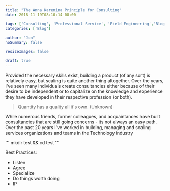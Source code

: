 ```yaml
---
title: "The Anna Karenina Principle for Consulting"
date: 2018-11-19T08:10:14-08:00

tags: ['Consulting', 'Professional Service', 'Field Engineering','Blog Posts']
categories: ['Blog']

author: "Jon"
noSummary: false

resizeImages: false

draft: true
---
```

Provided the necessary skills exist, building a product (of any sort) is relatively easy, but scaling is quite another thing altogether. Over the years, I've seen many individuals create consultancies either because of their desire to be independent or to capitalize on the knowledge and experience they have developed in their respective profession (or both).

> Quantity has a quality all it's own. (Unknown)

While numerous friends, former colleagues, and acquaintances have built consultancies that are still going concerns - its not always an easy path. Over the past 20 years I've worked in building, managing and scaling services organizations and teams in the Technology industry

'''
mkdir test && cd test
'''

Best Practices:

- Listen
- Agree
- Specialize
- Do things worth doing
- IP
